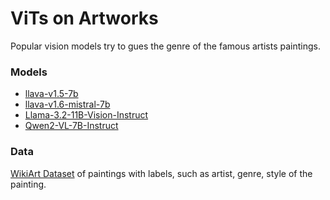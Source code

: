 # ViTs on Artworks
Popular vision models try to gues the genre of the famous artists paintings.
### Models
- [llava-v1.5-7b](https://huggingface.co/llava-hf/llava-v1.5-7b-hf)
- [llava-v1.6-mistral-7b](https://huggingface.co/llava-hf/llava-v1.6-mistral-7b-hf)
- [Llama-3.2-11B-Vision-Instruct](https://huggingface.co/meta-llama/Llama-3.2-11B-Vision-Instruct)
- [Qwen2-VL-7B-Instruct](https://huggingface.co/Qwen/Qwen2-VL-7B-Instruct)
### Data
[WikiArt Dataset](https://huggingface.co/datasets/huggan/wikiart) of paintings with labels, such as artist, genre, style of the painting. 